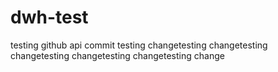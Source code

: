 # dwh-test
testing github api commit 
testing changetesting changetesting changetesting changetesting changetesting change